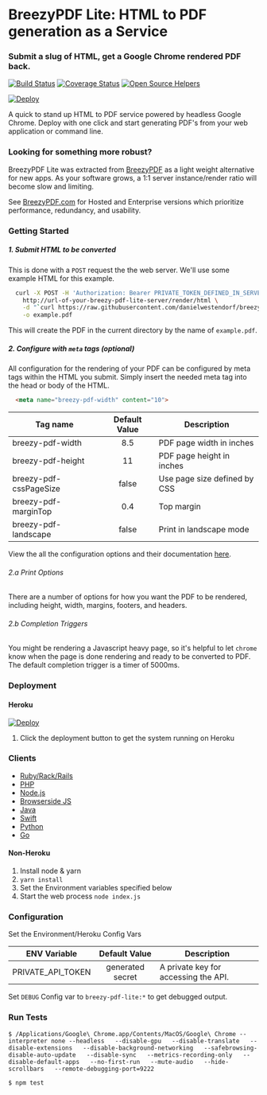 # BreezyPDF Lite: HTML to PDF generation as a Service
### Submit a slug of HTML, get a Google Chrome rendered PDF back.
[![Build Status](https://travis-ci.org/danielwestendorf/breezy-pdf-lite.svg?branch=master)](https://travis-ci.org/danielwestendorf/breezy-pdf-lite) [![Coverage Status](https://coveralls.io/repos/github/danielwestendorf/breezy-pdf-lite/badge.svg?branch=master)](https://coveralls.io/github/danielwestendorf/breezy-pdf-lite?branch=master) [![Open Source Helpers](https://www.codetriage.com/danielwestendorf/breezy-pdf-lite/badges/users.svg)](https://www.codetriage.com/danielwestendorf/breezy-pdf-lite)

[![Deploy](https://www.herokucdn.com/deploy/button.svg)](https://heroku.com/deploy)

A quick to stand up HTML to PDF service powered by headless Google Chrome. Deploy with one click and start generating PDF's from your web application or command line.

### Looking for something more robust?
BreezyPDF Lite was extracted from [BreezyPDF](https://breezypdf.com) as a light weight alternative for new apps. As your software grows, a 1:1 server instance/render ratio will become slow and limiting.

See [BreezyPDF.com](https://breezypdf.com) for Hosted and Enterprise versions which prioritize performance, redundancy, and usability.

### Getting Started

##### 1. Submit HTML to be converted
This is done with a `POST` request the the web server. We'll use some example HTML for this example.
```sh
  curl -X POST -H 'Authorization: Bearer PRIVATE_TOKEN_DEFINED_IN_SERVER_ENVIRONMENT' \
    http://url-of-your-breezy-pdf-lite-server/render/html \
    -d "`curl https://raw.githubusercontent.com/danielwestendorf/breezy-pdf-lite/master/sample.html`" \
    -o example.pdf
```

This will create the PDF in the current directory by the name of `example.pdf`.

##### 2. Configure with `meta` tags (optional)
All configuration for the rendering of your PDF can be configured by meta tags within the HTML you submit. Simply insert the needed meta tag into the head or body of the HTML.

```html
  <meta name="breezy-pdf-width" content="10">
```

| Tag name                   | Default Value      | Description                                                |
| -------------              |:-------------:     | -----                                                      |
| breezy-pdf-width           | 8.5                | PDF page width in inches                                   |
| breezy-pdf-height          | 11                 | PDF page height in inches                                  |
| breezy-pdf-cssPageSize     | false              | Use page size defined by CSS                               |
| breezy-pdf-marginTop       | 0.4                | Top margin                                                 |
| breezy-pdf-landscape       | false              | Print in landscape mode                                    |

View the all the configuration options and their documentation [here](https://docs.breezypdf.com/metadata).

###### 2.a Print Options
There are a number of options for how you want the PDF to be rendered, including height, width, margins, footers, and headers.

###### 2.b Completion Triggers
You might be rendering a Javascript heavy page, so it's helpful to let `chrome` know when the page is done rendering and ready to be converted to PDF. The default completion trigger is a timer of 5000ms.



### Deployment

#### Heroku
[![Deploy](https://www.herokucdn.com/deploy/button.svg)](https://heroku.com/deploy)

1. Click the deployment button to get the system running on Heroku

### Clients

- [Ruby/Rack/Rails](https://github.com/danielwestendorf/breezy_pdf_lite-ruby)
- [PHP](https://github.com/jitendra-1217/breezy-pdf-lite-php)
- [Node.js](https://github.com/danielwestendorf/breezy-pdf-lite/issues/4)
- [Browserside JS](https://github.com/danielwestendorf/breezy-pdf-lite/issues/5)
- [Java](https://github.com/danielwestendorf/breezy-pdf-lite/issues/6)
- [Swift](https://github.com/danielwestendorf/breezy-pdf-lite/issues/7)
- [Python](https://github.com/danielwestendorf/breezy-pdf-lite/issues/8)
- [Go](https://github.com/danielwestendorf/breezy-pdf-lite/issues/10)
#### Non-Heroku

1. Install node & yarn
2. `yarn install`
4. Set the Environment variables specified below
5. Start the web process `node index.js`

### Configuration
Set the Environment/Heroku Config Vars

| ENV Variable               | Default Value      | Description                                                |
| -------------              |:-------------:     | -----                                                      |
| PRIVATE_API_TOKEN          | generated secret   | A private key for accessing the API.                       |



Set `DEBUG` Config var to `breezy-pdf-lite:*` to get debugged output.


### Run Tests

`$ /Applications/Google\ Chrome.app/Contents/MacOS/Google\ Chrome --interpreter none --headless   --disable-gpu   --disable-translate   --disable-extensions   --disable-background-networking   --safebrowsing-disable-auto-update   --disable-sync   --metrics-recording-only   --disable-default-apps   --no-first-run   --mute-audio   --hide-scrollbars   --remote-debugging-port=9222`

`$ npm test`
